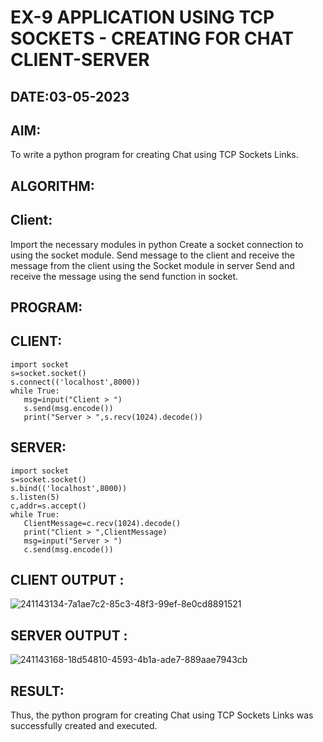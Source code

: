# EX-9 APPLICATION USING TCP SOCKETS - CREATING FOR CHAT CLIENT-SERVER

## DATE:03-05-2023
## AIM:

To write a python program for creating Chat using TCP Sockets Links.
## ALGORITHM:
## Client:

Import the necessary modules in python Create a socket connection to using the socket module. Send message to the client and receive the message from the client using the Socket module in server Send and receive the message using the send function in socket.
## PROGRAM:
## CLIENT:
```
import socket
s=socket.socket()
s.connect(('localhost',8000))
while True:
   msg=input("Client > ")
   s.send(msg.encode())
   print("Server > ",s.recv(1024).decode())
```
## SERVER:
```
import socket
s=socket.socket()
s.bind(('localhost',8000))
s.listen(5)
c,addr=s.accept()
while True:
   ClientMessage=c.recv(1024).decode()
   print("Client > ",ClientMessage)
   msg=input("Server > ")
   c.send(msg.encode())
```
## CLIENT OUTPUT :
![241143134-7a1ae7c2-85c3-48f3-99ef-8e0cd8891521](https://github.com/Amruthavarshnibs/EX-9/assets/119103704/2320c0c4-eda6-4d59-b278-784c279a6087)


## SERVER OUTPUT :
![241143168-18d54810-4593-4b1a-ade7-889aae7943cb](https://github.com/Amruthavarshnibs/EX-9/assets/119103704/1e38cac0-0c5a-49eb-aaf4-552e5faba45e)


## RESULT:

Thus, the python program for creating Chat using TCP Sockets Links was successfully created and executed.
